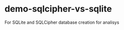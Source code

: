 demo-sqlcipher-vs-sqlite
========================

For SQLite and SQLCipher database creation for analisys
